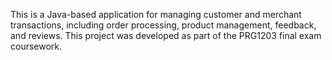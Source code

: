 This is a Java-based application for managing customer and merchant transactions, including order processing, product management, feedback, and reviews. This project was developed as part of the PRG1203 final exam coursework.
